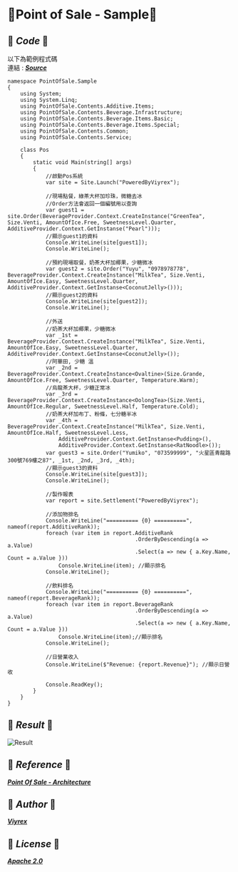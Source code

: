 ﻿# 🍓Point of Sale - Sample🍓

## 🍓 ***Code*** 🍓
以下為範例程式碼 
<br>連結 : ***[Source][]***
```Csharp
namespace PointOfSale.Sample
{
    using System;
    using System.Linq;
    using PointOfSale.Contents.Additive.Items;
    using PointOfSale.Contents.Beverage.Infrastructure;
    using PointOfSale.Contents.Beverage.Items.Basic;
    using PointOfSale.Contents.Beverage.Items.Special;
    using PointOfSale.Contents.Common;
    using PointOfSale.Contents.Service;

    class Pos
    {
        static void Main(string[] args)
        {
            //啟動Pos系統
            var site = Site.Launch("PoweredByViyrex");

            //現場點餐，綠茶大杯加珍珠，微糖去冰
            //Order方法會返回一個編號用以查詢
            var guest1 = site.Order(BeverageProvider.Context.CreateInstance("GreenTea", Size.Venti, AmountOfIce.Free, SweetnessLevel.Quarter, AdditiveProvider.Context.GetInstanse("Pearl")));
            //顯示guest1的資料
            Console.WriteLine(site[guest1]);
            Console.WriteLine();

            //預約現場取餐，奶茶大杯加椰果，少糖微冰
            var guest2 = site.Order("Yuyu", "0978978778", BeverageProvider.Context.CreateInstance("MilkTea", Size.Venti, AmountOfIce.Easy, SweetnessLevel.Quarter, AdditiveProvider.Context.GetInstanse<CoconutJelly>()));
            //顯示guest2的資料
            Console.WriteLine(site[guest2]);
            Console.WriteLine();

            //外送
            //奶茶大杯加椰果，少糖微冰
            var _1st = BeverageProvider.Context.CreateInstance("MilkTea", Size.Venti, AmountOfIce.Easy, SweetnessLevel.Quarter, AdditiveProvider.Context.GetInstanse<CoconutJelly>());
            //阿華田, 少糖 溫
            var _2nd = BeverageProvider.Context.CreateInstance<Ovaltine>(Size.Grande, AmountOfIce.Free, SweetnessLevel.Quarter, Temperature.Warm);
            //烏龍茶大杯，少糖正常冰
            var _3rd = BeverageProvider.Context.CreateInstance<OolongTea>(Size.Venti, AmountOfIce.Regular, SweetnessLevel.Half, Temperature.Cold);
            //奶茶大杯加布丁、粉條，七分糖半冰
            var _4th = BeverageProvider.Context.CreateInstance("MilkTea", Size.Venti, AmountOfIce.Half, SweetnessLevel.Less, 
                AdditiveProvider.Context.GetInstanse<Pudding>(),
                AdditiveProvider.Context.GetInstanse<RatNoodle>());
            var guest3 = site.Order("Yumiko", "073599999", "火星區青龍路300號769樓之87", _1st, _2nd, _3rd, _4th);
            //顯示guest3的資料
            Console.WriteLine(site[guest3]);
            Console.WriteLine();

            //製作報表
            var report = site.Settlement("PoweredByViyrex");
            
            //添加物排名
            Console.WriteLine("========== {0} ==========", nameof(report.AdditiveRank));
            foreach (var item in report.AdditiveRank
                                        .OrderByDescending(a => a.Value)
                                        .Select(a => new { a.Key.Name, Count = a.Value }))
                Console.WriteLine(item); //顯示排名
            Console.WriteLine();

            //飲料排名
            Console.WriteLine("========== {0} ==========", nameof(report.BeverageRank));
            foreach (var item in report.BeverageRank
                                        .OrderByDescending(a => a.Value)
                                        .Select(a => new { a.Key.Name, Count = a.Value }))
                Console.WriteLine(item);//顯示排名
            Console.WriteLine();

            //日營業收入
            Console.WriteLine($"Revenue: {report.Revenue}"); //顯示日營收

            Console.ReadKey();
        }
    }
}
```
## 🍓 ***Result*** 🍓
![Result](/result.png)
## 🍓 ***Reference*** 🍓
[***Point Of Sale - Architecture***][Architecture]

## 🍓 ***Author*** 🍓
[***Viyrex***][Author]
## 🍓 ***License*** 🍓
[***Apache 2.0***][License]

[Source]:https://github.com/0x0001F36D/PointOfSale.Sample/blob/master/PointOfSale.Sample/POS.cs
[Architecture]:https://github.com/0x0001F36D/PointOfSale.Sample/tree/master/PointOfSale.Architecture
[Author]:https://github.com/0x0001F36D
[License]:https://github.com/0x0001F36D/PointOfSale.Sample/blob/master/PointOfSale.Architecture/License